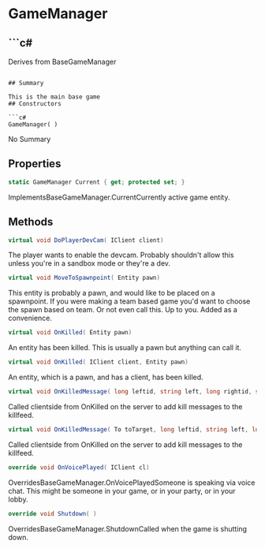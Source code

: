 # GameManager

## ```c#
Derives from BaseGameManager
```

## Summary

This is the main base game
## Constructors

```c#
GameManager( ) 
```
No Summary
## Properties

```c#
static GameManager Current { get; protected set; } 
```
ImplementsBaseGameManager.CurrentCurrently active game entity.
## Methods

```c#
virtual void DoPlayerDevCam( IClient client) 
```
The player wants to enable the devcam. Probably shouldn't allow this
unless you're in a sandbox mode or they're a dev.
```c#
virtual void MoveToSpawnpoint( Entity pawn) 
```
This entity is probably a pawn, and would like to be placed on a spawnpoint.
If you were making a team based game you'd want to choose the spawn based on team.
Or not even call this. Up to you. Added as a convenience.
```c#
virtual void OnKilled( Entity pawn) 
```
An entity has been killed. This is usually a pawn but anything can call it.
```c#
virtual void OnKilled( IClient client, Entity pawn) 
```
An entity, which is a pawn, and has a client, has been killed.
```c#
virtual void OnKilledMessage( long leftid, string left, long rightid, string right, string method) 
```
Called clientside from OnKilled on the server to add kill messages to the killfeed.
```c#
virtual void OnKilledMessage( To toTarget, long leftid, string left, long rightid, string right, string method) 
```
Called clientside from OnKilled on the server to add kill messages to the killfeed.
```c#
override void OnVoicePlayed( IClient cl) 
```
OverridesBaseGameManager.OnVoicePlayedSomeone is speaking via voice chat. This might be someone in your game,
or in your party, or in your lobby.
```c#
override void Shutdown( ) 
```
OverridesBaseGameManager.ShutdownCalled when the game is shutting down.
